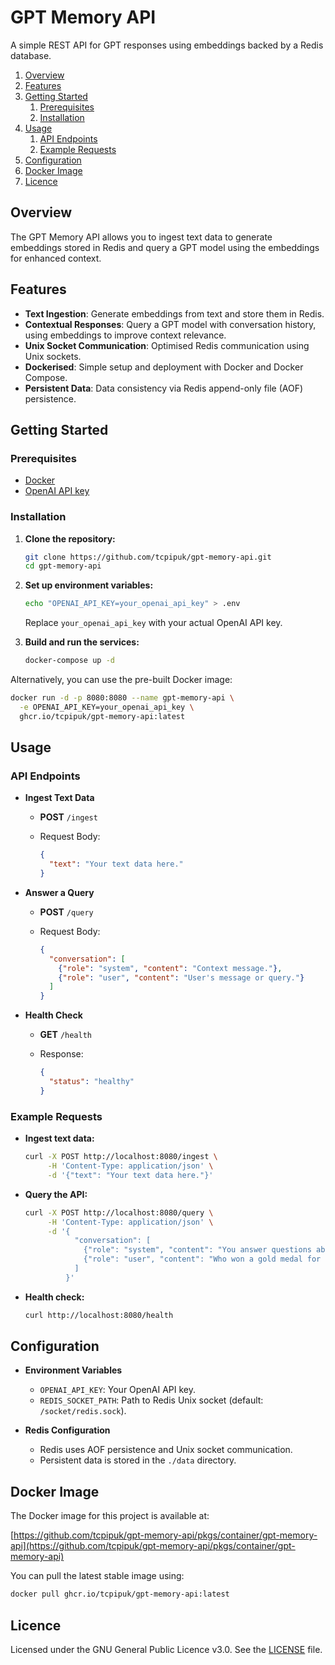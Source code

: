 # GPT Memory API

A simple REST API for GPT responses using embeddings backed by a Redis database.

1. [Overview](#overview)
2. [Features](#features)
3. [Getting Started](#getting-started)
   1. [Prerequisites](#prerequisites)
   2. [Installation](#installation)
4. [Usage](#usage)
   1. [API Endpoints](#api-endpoints)
   2. [Example Requests](#example-requests)
5. [Configuration](#configuration)
6. [Docker Image](#docker-image)
7. [Licence](#licence)

## Overview

The GPT Memory API allows you to ingest text data to generate embeddings stored in Redis and query a GPT model using the embeddings for enhanced context.

## Features

- **Text Ingestion**: Generate embeddings from text and store them in Redis.
- **Contextual Responses**: Query a GPT model with conversation history, using embeddings to improve context relevance.
- **Unix Socket Communication**: Optimised Redis communication using Unix sockets.
- **Dockerised**: Simple setup and deployment with Docker and Docker Compose.
- **Persistent Data**: Data consistency via Redis append-only file (AOF) persistence.

## Getting Started

### Prerequisites

- [Docker](https://docs.docker.com/engine/install/)
- [OpenAI API key](https://platform.openai.com/docs/quickstart)

### Installation

1. **Clone the repository:**

   ```bash
   git clone https://github.com/tcpipuk/gpt-memory-api.git
   cd gpt-memory-api
   ```

2. **Set up environment variables:**

   ```bash
   echo "OPENAI_API_KEY=your_openai_api_key" > .env
   ```

   Replace `your_openai_api_key` with your actual OpenAI API key.

3. **Build and run the services:**

   ```bash
   docker-compose up -d
   ```

Alternatively, you can use the pre-built Docker image:

```bash
docker run -d -p 8080:8080 --name gpt-memory-api \
  -e OPENAI_API_KEY=your_openai_api_key \
  ghcr.io/tcpipuk/gpt-memory-api:latest
```

## Usage

### API Endpoints

- **Ingest Text Data**
  - **POST** `/ingest`
  - Request Body:

    ```json
    {
      "text": "Your text data here."
    }
    ```

- **Answer a Query**
  - **POST** `/query`
  - Request Body:

    ```json
    {
      "conversation": [
        {"role": "system", "content": "Context message."},
        {"role": "user", "content": "User's message or query."}
      ]
    }
    ```

- **Health Check**
  - **GET** `/health`
  - Response:

    ```json
    {
      "status": "healthy"
    }
    ```

### Example Requests

- **Ingest text data:**

  ```bash
  curl -X POST http://localhost:8080/ingest \
       -H 'Content-Type: application/json' \
       -d '{"text": "Your text data here."}'
  ```

- **Query the API:**

  ```bash
  curl -X POST http://localhost:8080/query \
       -H 'Content-Type: application/json' \
       -d '{
             "conversation": [
               {"role": "system", "content": "You answer questions about the 2024 Olympics."},
               {"role": "user", "content": "Who won a gold medal for curling?"}
             ]
           }'
  ```

- **Health check:**

  ```bash
  curl http://localhost:8080/health
  ```

## Configuration

- **Environment Variables**
  - `OPENAI_API_KEY`: Your OpenAI API key.
  - `REDIS_SOCKET_PATH`: Path to Redis Unix socket (default: `/socket/redis.sock`).

- **Redis Configuration**
  - Redis uses AOF persistence and Unix socket communication.
  - Persistent data is stored in the `./data` directory.

## Docker Image

The Docker image for this project is available at:

[https://github.com/tcpipuk/gpt-memory-api/pkgs/container/gpt-memory-api](https://github.com/tcpipuk/gpt-memory-api/pkgs/container/gpt-memory-api)

You can pull the latest stable image using:

```bash
docker pull ghcr.io/tcpipuk/gpt-memory-api:latest
```

## Licence

Licensed under the GNU General Public Licence v3.0. See the [LICENSE](./LICENSE) file.
